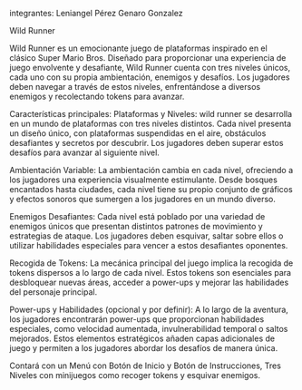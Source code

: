 integrantes:
Leniangel Pérez 
Genaro Gonzalez

Wild Runner

Wild Runner es un emocionante juego de plataformas inspirado en el clásico Super Mario Bros. Diseñado para proporcionar una experiencia de juego envolvente y desafiante, Wild Runner cuenta con tres niveles únicos, cada uno con su propia ambientación, enemigos y desafíos. Los jugadores deben navegar a través de estos niveles, enfrentándose a diversos enemigos y recolectando tokens para avanzar.

Características principales:
Plataformas y Niveles: wild runner se desarrolla en un mundo de plataformas con tres niveles distintos. Cada nivel presenta un diseño único, con plataformas suspendidas en el aire, obstáculos desafiantes y secretos por descubrir. Los jugadores deben superar estos desafíos para avanzar al siguiente nivel.

Ambientación Variable: La ambientación cambia en cada nivel, ofreciendo a los jugadores una experiencia visualmente estimulante. Desde bosques encantados hasta ciudades, cada nivel tiene su propio conjunto de gráficos y efectos sonoros que sumergen a los jugadores en un mundo diverso.

Enemigos Desafiantes: Cada nivel está poblado por una variedad de enemigos únicos que presentan distintos patrones de movimiento y estrategias de ataque. Los jugadores deben esquivar, saltar sobre ellos o utilizar habilidades especiales para vencer a estos desafiantes oponentes.

Recogida de Tokens: La mecánica principal del juego implica la recogida de tokens dispersos a lo largo de cada nivel. Estos tokens son esenciales para desbloquear nuevas áreas, acceder a power-ups y mejorar las habilidades del personaje principal.

Power-ups y Habilidades (opcional y por definir): A lo largo de la aventura, los jugadores encontrarán power-ups que proporcionan habilidades especiales, como velocidad aumentada, invulnerabilidad temporal o saltos mejorados. Estos elementos estratégicos añaden capas adicionales de juego y permiten a los jugadores abordar los desafíos de manera única.

Contará con un Menú con Botón de Inicio y Botón de Instrucciones, Tres Niveles con minijuegos como recoger tokens y esquivar enemigos.
